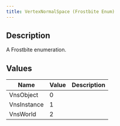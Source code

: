 ```yaml
---
title: VertexNormalSpace (Frostbite Enum)
---
```

## Description

A Frostbite enumeration.

## Values

| Name        | Value | Description |
| ----------- | ----- | ----------- |
| VnsObject   | 0     |             |
| VnsInstance | 1     |             |
| VnsWorld    | 2     |             |
